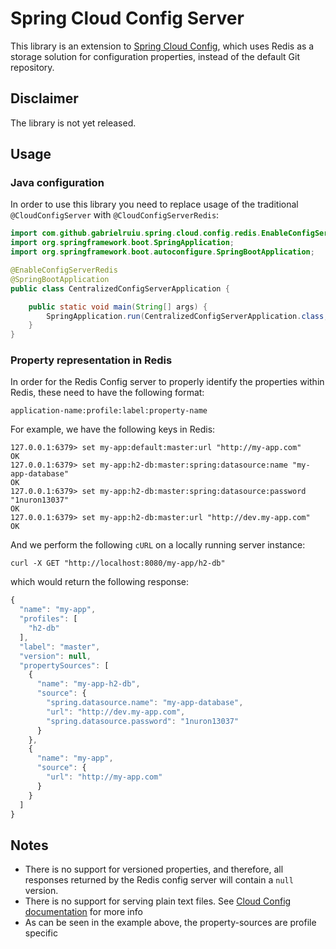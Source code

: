 # Spring Cloud Config Server

This library is an extension to [Spring Cloud Config](http://cloud.spring.io/spring-cloud-config/spring-cloud-config.html),
which uses Redis as a storage solution for configuration properties, instead of the default Git repository.

## Disclaimer
The library is not yet released.

## Usage

### Java configuration

In order to use this library you need to replace usage of the traditional ```@CloudConfigServer``` with ```@CloudConfigServerRedis```:

```java
import com.github.gabrielruiu.spring.cloud.config.redis.EnableConfigServerRedis;
import org.springframework.boot.SpringApplication;
import org.springframework.boot.autoconfigure.SpringBootApplication;

@EnableConfigServerRedis
@SpringBootApplication
public class CentralizedConfigServerApplication {

	public static void main(String[] args) {
		SpringApplication.run(CentralizedConfigServerApplication.class, args);
	}
}
```

### Property representation in Redis

In order for the Redis Config server to properly identify the properties within Redis, these need to have the following
format:

```
application-name:profile:label:property-name
```


For example, we have the following keys in Redis:
```
127.0.0.1:6379> set my-app:default:master:url "http://my-app.com"
OK
127.0.0.1:6379> set my-app:h2-db:master:spring:datasource:name "my-app-database"
OK
127.0.0.1:6379> set my-app:h2-db:master:spring:datasource:password "1nuron13037"
OK
127.0.0.1:6379> set my-app:h2-db:master:url "http://dev.my-app.com"
OK
```


And we perform the following ```cURL``` on a locally running server instance:
```
curl -X GET "http://localhost:8080/my-app/h2-db"
```

which would return the following response:
```javascript
{
  "name": "my-app",
  "profiles": [
    "h2-db"
  ],
  "label": "master",
  "version": null,
  "propertySources": [
    {
      "name": "my-app-h2-db",
      "source": {
        "spring.datasource.name": "my-app-database",
        "url": "http://dev.my-app.com",
        "spring.datasource.password": "1nuron13037"
      }
    },
    {
      "name": "my-app",
      "source": {
        "url": "http://my-app.com"
      }
    }
  ]
}
```



## Notes

* There is no support for versioned properties, and therefore, all responses returned by the Redis config server
will contain a ```null``` version.
* There is no support for serving plain text files. See [Cloud Config documentation](http://cloud.spring.io/spring-cloud-config/spring-cloud-config.html#_serving_plain_text) for more info
* As can be seen in the example above, the property-sources are profile specific

